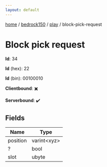 ```yaml
---
layout: default
---
```


[home](/)  /  [bedrock150](/protocol/bedrock150)  /  [play](/protocol/bedrock150/play)  /  block-pick-request

# Block pick request

**Id**: 34

**Id** (hex): 22

**Id** (bin): 00100010

**Clientbound**: ✖️

**Serverbound**: ✔️

## Fields

Name | Type
---|---
position | varint&lt;xyz&gt;
? | bool
slot | ubyte

